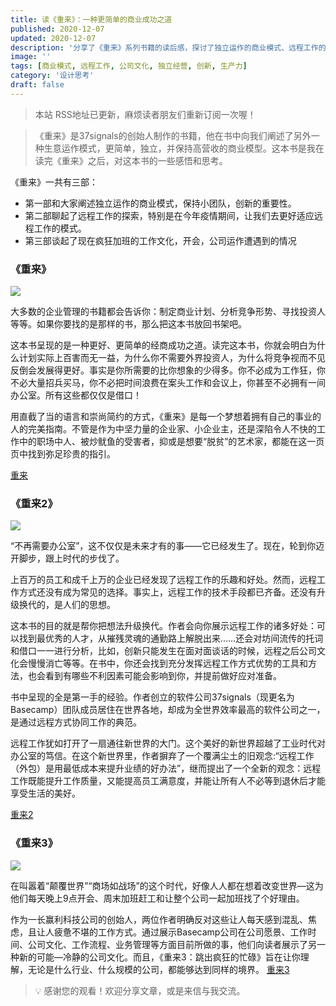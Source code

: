 ```yaml
---
title: 读《重来》：一种更简单的商业成功之道
published: 2020-12-07
updated: 2020-12-07
description: '分享了《重来》系列书籍的读后感，探讨了独立运作的商业模式、远程工作的优势以及冷静的公司文化等内容。'
image: ''
tags: [商业模式, 远程工作, 公司文化, 独立经营, 创新, 生产力]
category: '设计思考'
draft: false
---
```


> 本站 RSS地址已更新，麻烦读者朋友们重新订阅一次喔！

> 《重来》是37signals的创始人制作的书籍，他在书中向我们阐述了另外一种生意运作模式，更简单，独立，并保持高营收的商业模型。这本书是我在读完《重来》之后，对这本书的一些感悟和思考。

《重来》一共有三部：

- 第一部和大家阐述独立运作的商业模式，保持小团队，创新的重要性。
- 第二部聊起了远程工作的探索，特别是在今年疫情期间，让我们去更好适应远程工作的模式。
- 第三部谈起了现在疯狂加班的工作文化，开会，公司运作遭遇到的情况

### 《重来》

![](https://blog-1259751088.cos.ap-shanghai.myqcloud.com/20201011184505.jpg)

大多数的企业管理的书籍都会告诉你：制定商业计划、分析竞争形势、寻找投资人等等。如果你要找的是那样的书，那么把这本书放回书架吧。

这本书呈现的是一种更好、更简单的经商成功之道。读完这本书，你就会明白为什么计划实际上百害而无一益，为什么你不需要外界投资人，为什么将竞争视而不见反倒会发展得更好。事实是你所需要的比你想象的少得多。你不必成为工作狂，你不必大量招兵买马，你不必把时间浪费在案头工作和会议上，你甚至不必拥有一间办公室。所有这些都仅仅是借口！

用直截了当的语言和崇尚简约的方式，《重来》是每一个梦想着拥有自己的事业的人的完美指南。不管是作为中坚力量的企业家、小企业主，还是深陷令人不快的工作中的职场中人、被炒鱿鱼的受害者，抑或是想要“脱贫”的艺术家，都能在这一页页中找到弥足珍贵的指引。

[重来](https://book.douban.com/subject/5320866/)

### 《重来2》

![](https://blog-1259751088.cos.ap-shanghai.myqcloud.com/20201011184525.jpg)

“不再需要办公室”，这不仅仅是未来才有的事——它已经发生了。现在，轮到你迈开脚步，跟上时代的步伐了。

上百万的员工和成千上万的企业已经发现了远程工作的乐趣和好处。然而，远程工作方式还没有成为常见的选择。事实上，远程工作的技术手段都已齐备。还没有升级换代的，是人们的思想。

这本书的目的就是帮你把想法升级换代。作者会向你展示远程工作的诸多好处：可以找到最优秀的人才，从摧残灵魂的通勤路上解脱出来……还会对坊间流传的托词和借口一一进行分析，比如，创新只能发生在面对面谈话的时候，远程之后公司文化会慢慢消亡等等。在书中，你还会找到充分发挥远程工作方式优势的工具和方法，也会看到有哪些不利因素可能会影响到你，并提前做好应对准备。

书中呈现的全是第一手的经验。作者创立的软件公司37signals（现更名为Basecamp）团队成员居住在世界各地，却成为全世界效率最高的软件公司之一，是通过远程方式协同工作的典范。

远程工作犹如打开了一扇通往新世界的大门。这个美好的新世界超越了工业时代对办公室的笃信。在这个新世界里，作者摒弃了一个覆满尘土的旧观念:“远程工作（外包）是用最低成本来提升业绩的好办法”，继而提出了一个全新的观念：远程工作既能提升工作质量，又能提高员工满意度，并能让所有人不必等到退休后才能享受生活的美好。

[重来2](https://book.douban.com/subject/25861795/)

### 《重来3》

![](https://blog-1259751088.cos.ap-shanghai.myqcloud.com/20201011193834.jpg)

在叫嚣着“颠覆世界”“商场如战场”的这个时代，好像人人都在想着改变世界—这为他们每天晚上9点开会、周末加班赶工和让整个公司一起加班找了个好理由。

作为一长赢利科技公司的创始人，两位作者明确反对这些让人每天感到混乱、焦虑，且让人疲惫不堪的工作方式。通过展示Basecamp公司在公司愿景、工作时间、公司文化、工作流程、业务管理等方面目前所做的事，他们向读者展示了另一种新的可能—冷静的公司文化。而且，《重来3：跳出疯狂的忙碌》旨在让你理解，无论是什么行业、什么规模的公司，都能够达到同样的境界。
[重来3](https://book.douban.com/subject/35135787/)

> 💡 感谢您的观看！欢迎分享文章，或是来信与我交流。